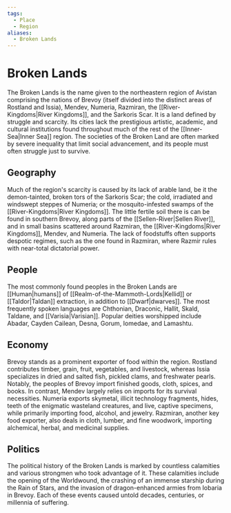 ```yaml
---
tags:
  - Place
  - Region
aliases:
  - Broken Lands
---
```

# Broken Lands
The Broken Lands is the name given to the northeastern region of Avistan comprising the nations of Brevoy (itself divided into the distinct areas of Rostland and Issia), Mendev, Numeria, Razmiran, the [[River-Kingdoms|River Kingdoms]], and the Sarkoris Scar. It is a land defined by struggle and scarcity. Its cities lack the prestigious artistic, academic, and cultural institutions found throughout much of the rest of the [[Inner-Sea|Inner Sea]] region. The societies of the Broken Land are often marked by severe inequality that limit social advancement, and its people must often struggle just to survive.

## Geography  
Much of the region's scarcity is caused by its lack of arable land, be it the demon-tainted, broken tors of the Sarkoris Scar; the cold, irradiated and windswept steppes of Numeria; or the mosquito-infested swamps of the [[River-Kingdoms|River Kingdoms]]. The little fertile soil there is can be found in southern Brevoy, along parts of the [[Sellen-River|Sellen River]], and in small basins scattered around Razmiran, the [[River-Kingdoms|River Kingdoms]], Mendev, and Numeria. The lack of foodstuffs often supports despotic regimes, such as the one found in Razmiran, where Razmir rules with near-total dictatorial power.

## People
The most commonly found peoples in the Broken Lands are [[Human|humans]] of [[Realm-of-the-Mammoth-Lords|Kellid]] or [[Taldor|Taldan]] extraction, in addition to [[Dwarf|dwarves]]. The most frequently spoken languages are Chthonian, Draconic, Hallit, Skald, Taldane, and [[Varisia|Varisian]]. Popular deities worshipped include Abadar, Cayden Cailean, Desna, Gorum, Iomedae, and Lamashtu.

## Economy  
Brevoy stands as a prominent exporter of food within the region. Rostland contributes timber, grain, fruit, vegetables, and livestock, whereas Issia specializes in dried and salted fish, pickled clams, and freshwater pearls. Notably, the peoples of Brevoy import finished goods, cloth, spices, and books. In contrast, Mendev largely relies on imports for its survival necessities. Numeria exports skymetal, illicit technology fragments, hides, teeth of the enigmatic wasteland creatures, and live, captive specimens, while primarily importing food, alcohol, and jewelry. Razmiran, another key food exporter, also deals in cloth, lumber, and fine woodwork, importing alchemical, herbal, and medicinal supplies.

## Politics
The political history of the Broken Lands is marked by countless calamities and various strongmen who took advantage of it. These calamities include the opening of the Worldwound, the crashing of an immense starship during the Rain of Stars, and the invasion of dragon-enhanced armies from Iobaria in Brevoy. Each of these events caused untold decades, centuries, or millennia of suffering.